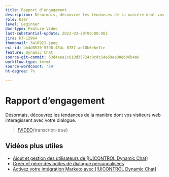 ```yaml
---
title: Rapport d’engagement
description: Désormais, découvrez les tendances de la manière dont vos visiteurs web interagissent avec votre dialogue.
role: User
level: Beginner
doc-type: Feature Video
last-substantial-update: 2023-03-20T00:00:00Z
jira: KT-12964
thumbnail: 3416921.jpeg
exl-id: bb4d0570-5790-454c-8787-ae18b6ebe7ce
feature: Dynamic Chat
source-git-commit: 63d4aea1c818d35724c0cdc14e69ea00eb06b4a0
workflow-type: tm+mt
source-wordcount: '54'
ht-degree: 7%

---
```


# Rapport d’engagement

Désormais, découvrez les tendances de la manière dont vos visiteurs web interagissent avec votre dialogue.

>[!VIDEO](https://video.tv.adobe.com/v/3437702/?quality=12&learn=on&captions=fre_fr){transcript=true}

## Vidéos plus utiles

* [Ajout et gestion des utilisateurs de [!UICONTROL Dynamic Chat]](user-management.md)
* [Créer et gérer des boîtes de dialogue personnalisées](dialogue-management.md)
* [Activez votre intégration Marketo avec [!UICONTROL Dynamic Chat]](marketo-integration.md)
